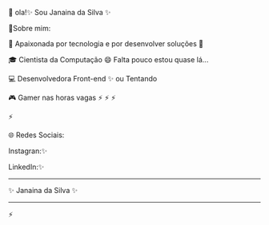 👋 ola!✨  Sou Janaina da Silva ✨ 
<p>
💫Sobre mim:
<p>
  💞️ Apaixonada por tecnologia e por desenvolver soluções 💜
<p>🎓 Cientista da Computação 😄 Falta pouco estou quase lá...
<p>💻 Desenvolvedora Front-end ✨ ou Tentando
<p>🎮 Gamer nas horas vagas ⚡ ⚡ ⚡
 <p>⚡</p>
🌐 Redes Sociais:
<p>
<p>Instagran:✨ 
<p>LinkedIn:✨ 
<hr>
✨ Janaina da Silva ✨ 
<hr>
⚡
